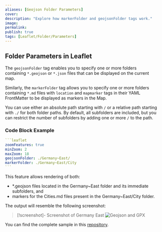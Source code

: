 ```yaml
---
aliases: [Geojson Folder Parameters]
cover: 
description: "Explore how markerFolder and geojsonFolder tags work."
image: 
permalink: 
publish: true
tags: [Leaflet/Folder/Parameters]
---
```


## Folder Parameters in Leaflet

The `geojsonFolder` tag enables you to specify one or more folders containing `*.geojson` or `*.json` files that can be displayed on the current map. 

Similarly, the `markerFolder` tag allows you to specify one or more folders containing `*.md` files with `location` and `mapmarker` tags in their YAML FrontMatter to be displayed as markers in the Map. 

You can use either an absolute path starting with `/` or a relative path starting with `./` for both folder paths. By default, all subfolders are included, but you can restrict the number of subfolders by adding one or more `/` to the path.

### Code Block Example

````yaml
```leaflet
zoomFeatures: true 
minZoom: 2 
maxZoom: 18
geojsonFolder: ./Germany~East/
markerFolder: ./Germany~East/City
```
````


This feature allows rendering of both:

-   \*.geojson files located in the Germany~East folder and its immediate subfolders, and
-   markers for the Cities.md files present in the Germany~East/City folder.

The output will resemble the following screenshot:

> [!screenshot]- Screenshot of Germany East
> ![Geojson and GPX](https://github.com/javalent/obsidian-leaflet/blob/main/publish/images/Germany~East.png?raw=true)

You can find the complete sample in this [repository](https://github.com/SpocWiki/_public/blob/main/geo/Continent/Europe/Germany/Germany~East.md).

